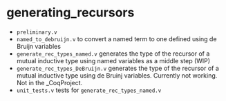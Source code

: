 # generating_recursors

- `preliminary.v`
- `named_to_debruijn.v` to convert a named term to one defined using de Bruijn variables
- `generate_rec_types_named.v` generates the type of the recursor of a mutual inductive type using named variables as a middle step (WIP)
- `generate_rec_types_DeBruijn.v` generates the type of the recursor of a mutual inductive type using de Bruinj variables. Currently not working. Not in the _CoqProject.
- `unit_tests.v` tests for `generate_rec_types_named.v`